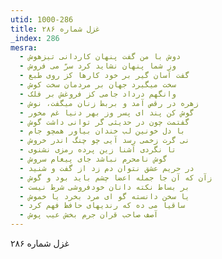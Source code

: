 ```yaml
---
utid: 1000-286
title: غزل شماره ۲۸۶
_index: 286
mesra:
  - دوش با من گفت پنهان کاردانی تیزهوش
  - وز شما پنهان نشاید کرد سرّ می فروش
  - گفت آسان گیر بر خود کارها کز روی طبع
  - سخت میگیرد جهان بر مردمان سخت کوش
  - وانگهم درداد جامی کز فروغش بر فلک
  - زهره در رقص آمد و بربط زنان میگفت، نوش
  - گوش کن پند ای پسر وز بهر دنیا غم مخور
  - گفتمت چون در حدیثی گر توانی داشت گوش
  - با دل خونین لب خندان بیاور همچو جام
  - نی گرت زخمی رسد آیی چو چنگ اندر خروش
  - تا نگردی آشنا زین پرده رمزی نشنوی
  - گوش نامحرم نباشد جای پیغام سروش
  - در حریم عشق نتوان دم زد از گفت و شنید
  - زآن که آن جا جمله اعضا چشم باید بود و گوش
  - بر بساط نکته دانان خودفروشی شرط نیست
  - یا سخن دانسته گو ای مرد بخرد یا خموش
  - ساقیا می ده که رندیهای حافظ فهم کرد
  - آصف صاحب قران جرم بخش عیب پوش
---
```

غزل شماره ۲۸۶

